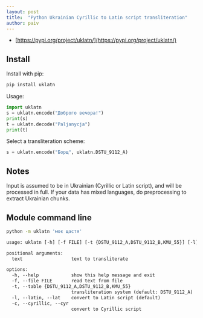 ```yaml
---
layout: post
title:  "Python Ukrainian Cyrillic to Latin script transliteration"
author: paiv
---
```


- [https://pypi.org/project/uklatn/](https://pypi.org/project/uklatn/)


Install
--

Install with pip:
```sh
pip install uklatn
```


Usage:
```py
import uklatn
s = uklatn.encode("Доброго вечора!")
print(s)
t = uklatn.decode("Paljanycja")
print(t)
```

Select a transliteration scheme:
```py
s = uklatn.encode("Борщ", uklatn.DSTU_9112_A)
```


Notes
--
Input is assumed to be in Ukrainian (Cyrillic or Latin script), and will be processed in full.
If your data has mixed languages, do preprocessing to extract Ukrainian chunks.


Module command line
--
```sh
python -m uklatn 'моє щастя'
```

```txt
usage: uklatn [-h] [-f FILE] [-t {DSTU_9112_A,DSTU_9112_B,KMU_55}] [-l] [-c] [text ...]

positional arguments:
  text                  text to transliterate

options:
  -h, --help            show this help message and exit
  -f, --file FILE       read text from file
  -t, --table {DSTU_9112_A,DSTU_9112_B,KMU_55}
                        transliteration system (default: DSTU_9112_A)
  -l, --latin, --lat    convert to Latin script (default)
  -c, --cyrillic, --cyr
                        convert to Cyrillic script
```
